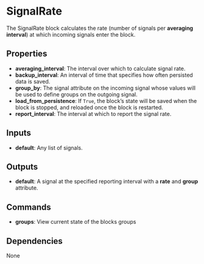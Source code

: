 SignalRate
==========
The SignalRate block calculates the rate (number of signals per **averaging interval**) at which incoming signals enter the block.

Properties
----------
- **averaging_interval**: The interval over which to calculate signal rate.
- **backup_interval**: An interval of time that specifies how often persisted data is saved.
- **group_by**: The signal attribute on the incoming signal whose values will be used to define groups on the outgoing signal.
- **load_from_persistence**: If `True`, the block’s state will be saved when the block is stopped, and reloaded once the block is restarted.
- **report_interval**: The interval at which to report the signal rate.

Inputs
------
- **default**: Any list of signals.

Outputs
-------
- **default**: A signal at the specified reporting interval with a **rate** and **group** attribute.

Commands
--------
- **groups**: View current state of the blocks groups

Dependencies
------------
None

